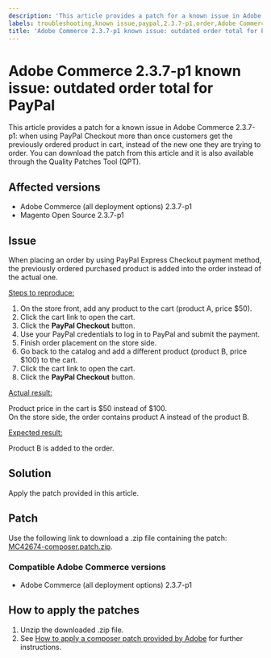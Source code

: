 ```yaml
---
description: 'This article provides a patch for a known issue in Adobe Commerce 2.3.7-p1: when using PayPal Checkout more than once customers get the previously ordered product in cart, instead of the new one they are trying to order.'
labels: troubleshooting,known issue,paypal,2.3.7-p1,order,Adobe Commerce,Magento,cloud infrastructure,on-premises,Magento Open Source,patch
title: 'Adobe Commerce 2.3.7-p1 known issue: outdated order total for PayPal'
---
```


# Adobe Commerce 2.3.7-p1 known issue: outdated order total for PayPal

This article provides a patch for a known issue in Adobe Commerce 2.3.7-p1: when using PayPal Checkout more than once customers get the previously ordered product in cart, instead of the new one they are trying to order.
You can download the patch from this article and it is also available through the Quality Patches Tool (QPT).

## Affected versions

* Adobe Commerce (all deployment options) 2.3.7-p1
* Magento Open Source 2.3.7-p1

## Issue
When placing an order by using PayPal Express Checkout payment method, the previously ordered purchased product is added into the order instead of the actual one.

<ins>Steps to reproduce:<ins>

1. On the store front, add any product to the cart (product A, price $50).
1. Click the cart link to open the cart.
1. Click the **PayPal Checkout** button.
1. Use your PayPal credentials to log in to PayPal and submit the payment.
1. Finish order placement on the store side.
1. Go back to the catalog and add a different product (product B, price $100) to the cart.
1. Click the cart link to open the cart.
1. Click the **PayPal Checkout** button.

<ins>Actual result:</ins>

Product price in the cart is $50 instead of $100.<br/>
On the store side, the order contains product A instead of the product B.

<ins>Expected result:</ins>

Product B is added to the order.

## Solution

Apply the patch provided in this article.

## Patch

Use the following link to download a .zip file containing the patch: [MC42674-composer.patch.zip](assets/MC42674-composer.patch.zip).

### Compatible Adobe Commerce versions

* Adobe Commerce (all deployment options) 2.3.7-p1

## How to apply the patches

1. Unzip the downloaded .zip file.
1. See [How to apply a composer patch provided by Adobe](https://support.magento.com/hc/en-us/articles/360028367731) for further instructions.